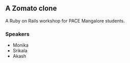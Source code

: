 ## A Zomato clone

A Ruby on Rails workshop for PACE Mangalore students.

### Speakers
* Monika
* Srikala
* Akash
